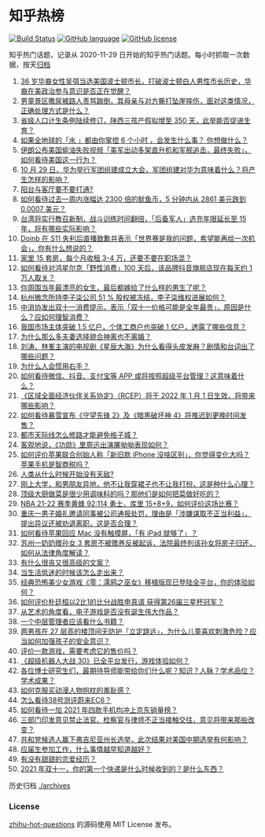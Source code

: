 # 知乎热榜
[![Build Status](https://github.com/ToWeLong/zhihu-hot-questions/workflows/CI/badge.svg)](https://github.com/ToWeLong/zhihu-hot-questions/actions)
[![GitHub language](https://img.shields.io/badge/language-golang-orange.svg)](https://golang.org/)
[![GitHub license](https://img.shields.io/github/license/ToWeLong/zhihu-hot-questions)](https://github.com/ToWeLong/zhihu-hot-questions/blob/main/LICENSE)

知乎热门话题，记录从 2020-11-29 日开始的知乎热门话题。每小时抓取一次数据，按天[归档](./archives)

<!-- BEGIN -->

1. [36 岁华裔女性吴弭当选美国波士顿市长，打破波士顿白人男性市长历史，华裔在美政治参与意识是否正在觉醒？](https://www.zhihu.com/question/496384286)
1. [男童景区撒尿被路人责骂踹倒，其母亲与对方撕打坠崖摔伤，面对这类情况，正确处理方式是什么？](https://www.zhihu.com/question/496305111)
1. [省级人口计生条例陆续修订，陕西三孩产假拟增至 350 天，此举能否促进生育？](https://www.zhihu.com/question/495357941)
1. [如果全地球的「水 」都由你掌控 6 个小时 ，会发生什么事？ 你想做什么？](https://www.zhihu.com/question/491932090)
1. [伊朗公布美国偷油失败视频「美军出动多架直升机和军舰追击，最终失败」，如何看待美国这一行为？](https://www.zhihu.com/question/496533481)
1. [10 月 29 日，华为举行军团组建成立大会，军团组建对华为意味着什么？将产生怎样的影响？](https://www.zhihu.com/question/496518080)
1. [阳台与客厅要不要打通?](https://www.zhihu.com/question/51084184)
1. [如何看待过去一周内涨幅达 2300 倍的鱿鱼币，5 分钟内从 2861 美元跌到 0.0007 美元？](https://www.zhihu.com/question/496329978)
1. [台湾将实行教召新制，战斗训练时间翻倍，「后备军人」选充年限延长至 15 年，将有哪些实际影响？](https://www.zhihu.com/question/496441832)
1. [Doinb 在 S11 失利后直播致歉并表示「世界赛是我的问题，希望能再给一次机会」，你有什么想说的？](https://www.zhihu.com/question/496372522)
1. [家里 15 套房，每个月收租 3-4 万，还要不要在职场混？](https://www.zhihu.com/question/496075241)
1. [如何看待对鸿星尔克「野性消费」100 天后，该品牌抖音旗舰店现在每天约 1 万人取关？](https://www.zhihu.com/question/495841485)
1. [你周围当年最漂亮的女生，最后都嫁给了什么样的男生了呢？](https://www.zhihu.com/question/268447668)
1. [杭州微念所持李子柒公司 51 % 股权被冻结，李子柒维权进展如何？](https://www.zhihu.com/question/496285966)
1. [中消协发出双十一消费提示，表示「双十一价格可能是全年最贵」，原因是什么？应如何理智消费？](https://www.zhihu.com/question/496515704)
1. [我国市场主体突破 1.5 亿户，个体工商户也突破 1 亿户，透露了哪些信息？](https://www.zhihu.com/question/496362241)
1. [为什么那么多夫妻选择貌合神离也不离婚？](https://www.zhihu.com/question/480287058)
1. [刘涛、林峯主演的电视剧《星辰大海》为什么看得头皮发麻？剧情和台词出了哪些问题？](https://www.zhihu.com/question/495170616)
1. [为什么人会惯用右手？](https://www.zhihu.com/question/362401431)
1. [如何看待微信、抖音、支付宝等 APP 或将按照超级平台管理？这意味着什么？](https://www.zhihu.com/question/495365403)
1. [《区域全面经济伙伴关系协定》（RCEP）将于 2022 年 1 月 1 日生效，将带来哪些影响？](https://www.zhihu.com/question/496437407)
1. [如何看待暴雪宣布《守望先锋 2》及《暗黑破坏神 4》将推迟到更晚时间发售？](https://www.zhihu.com/question/496298147)
1. [都市天际线怎么修路才能避免格子城？](https://www.zhihu.com/question/437568066)
1. [客观地说，《功勋》里周迅出演屠呦呦表现如何？](https://www.zhihu.com/question/492808933)
1. [如何评价苹果联合创始人称「新旧款 iPhone 没啥区别」，你觉得变化大吗？苹果手机是智商税吗？](https://www.zhihu.com/question/495647507)
1. [人类从什么时候开始没有天敌?](https://www.zhihu.com/question/495173243)
1. [刚上大学，和男朋友异地，他不让我穿裙子也不让我打扮，这是种什么心理？](https://www.zhihu.com/question/494679304)
1. [顶级大厨做菜是很少用调味料的吗？那他们是如何把菜做好吃的？](https://www.zhihu.com/question/495410003)
1. [NBA 21-22 赛季黄蜂 92:114 勇士，库里 15+8+9，如何评价这场比赛？](https://www.zhihu.com/question/496492402)
1. [重庆一男子婚礼邀请同事被公司通报处罚，理由是「涉嫌谋取不正当利益」，提出异议还被劝退离职，这是否合理？](https://www.zhihu.com/question/496039003)
1. [如何看待苹果回应 Mac 没有触摸屏，「有 iPad 就够了」？](https://www.zhihu.com/question/496046967)
1. [苏州一奶奶赠孙女 3 套房不被赡养反被起诉，法院最终判该孙女将房子归还，如何从法律角度解读？](https://www.zhihu.com/question/496474368)
1. [有什么很丧又很高级的文案？](https://www.zhihu.com/question/444780653)
1. [当生活低迷的时候该怎么走出来？](https://www.zhihu.com/question/493073282)
1. [经典恐怖美少女游戏《零：濡鸦之巫女》移植版现已登陆全平台，你的体验如何？](https://www.zhihu.com/question/494840998)
1. [如何评价朴廷桓以2比1的比分战胜申真谞 获得第26届三星杯冠军？](https://www.zhihu.com/question/496336685)
1. [从艺术的角度看，电子游戏是否没有诞生伟大作品？](https://www.zhihu.com/question/495856750)
1. [一个中层管理者应该看什么书籍？](https://www.zhihu.com/question/483677374)
1. [两男孩在 27 层高的楼顶间无防护「立定跳远」，为什么儿童喜欢刺激危险？应当如何加强孩子的安全意识？](https://www.zhihu.com/question/495892222)
1. [评价一款游戏，需要考虑它的售价吗？](https://www.zhihu.com/question/495364615)
1. [《超级机器人大战 30》已全平台发行，游戏体验如何？](https://www.zhihu.com/question/495138825)
1. [各位博士研究生们，最期待导师能带给你们什么呢？知识？人脉？学术品位？学术成果？](https://www.zhihu.com/question/495267273)
1. [如何克服买动漫人物抱枕的羞耻感？](https://www.zhihu.com/question/405214471)
1. [怎么看待38号测评蔚来EC6？](https://www.zhihu.com/question/495826143)
1. [如何看待一加 2021 年四款手机均冲上京东销量榜？](https://www.zhihu.com/question/496415732)
1. [三部门印发意见禁止法官、检察官与律师不正当接触交往，意见将带来那些改变？](https://www.zhihu.com/question/496173002)
1. [共和党候选人赢下弗吉尼亚州长选举，此次结果对美国中期选举有何影响？](https://www.zhihu.com/question/496341749)
1. [应届生参加工作，什么事情越早知道越好？](https://www.zhihu.com/question/407372614)
1. [有没有甜甜的恋爱经历？](https://www.zhihu.com/question/62837215)
1. [2021 年双十一，你的第一个快递是什么时候收到的？是什么东西？](https://www.zhihu.com/question/495884463)

<!-- END -->

历史归档 [./archives](./archives)


### License
[zhihu-hot-questions](https://github.com/towelong/zhihu-hot-questions) 的源码使用 MIT License 发布。